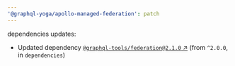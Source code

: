 ```yaml
---
'@graphql-yoga/apollo-managed-federation': patch
---
```

dependencies updates:
  - Updated dependency [`@graphql-tools/federation@2.1.0`
    ↗︎](https://www.npmjs.com/package/@graphql-tools/federation/v/2.1.0) (from `^2.0.0`, in
    `dependencies`)
